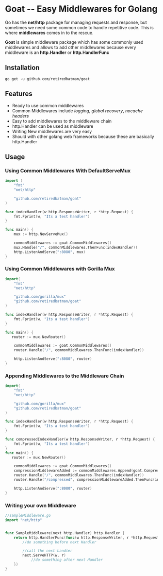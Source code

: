 # Goat -- Easy Middlewares for Golang

Go has the **net/http** package for managing requests and response,
but sometimes we need some common code to handle repetitive code.
This is where **middlewares** comes in to the rescue.

**Goat** is simple middleware package which has some commonly used middlewares
and allows to add other middlewares because every middleware is an **http.Handler** or **http.HandlerFunc**

## Installation

```
go get -u github.com/retiredbatman/goat
```

## Features
  * Ready to use common middlewares 
  * Common Middlewares include *logging*, *global recovery*, *nocache headers* 
  * Easy to add middlewares to the middleware chain
  * http.Handler can be used as middleware
  * Writing New middlewares are very easy
  * Should with other golang web frameworks because these are basically http.Handler

## Usage

### Using Common Middlewares With DefaultServeMux

```go
import (
    "fmt"
    "net/http"

    "github.com/retiredbatman/goat"
)

func indexHandler(w http.ResponseWriter, r *http.Request) {
    fmt.Fprint(w, "Its a test handler")
}

func main() {
    mux := http.NewServeMux()

    commonMiddlewares := goat.CommonMiddlewares()
    mux.Handle("/", commonMiddlewares.ThenFunc(indexHandler))
    http.ListenAndServe(":8080", mux)
}
```


### Using Common Middlewares with Gorilla Mux

```go
import(
    "fmt"
    "net/http"

    "github.com/gorilla/mux"
    "github.com/retiredbatman/goat"
)

func indexHandler(w http.ResponseWriter, r *http.Request) {
    fmt.Fprint(w, "Its a test handler")
}

func main() {
   router := mux.NewRouter()

    commonMiddlewares := goat.CommonMiddlewares()
    router.Handle("/", commonMiddlewares.ThenFunc(indexHandler))

    http.ListenAndServe(":8080", router)
}
```


### Appending Middlewares to the Middleware Chain

```go
import(
    "fmt"
    "net/http"

    "github.com/gorilla/mux"
    "github.com/retiredbatman/goat"
)

func indexHandler(w http.ResponseWriter, r *http.Request) {
    fmt.Fprint(w, "Its a test handler")
}

func compressedIndexHandler(w http.ResponseWriter, r *http.Request) {
    fmt.Fprint(w, "Its a test handler")
}
func main() {
   router := mux.NewRouter()

    commonMiddlewares := goat.CommonMiddlewares()
    compressionMiddlewareAdded := commonMiddlewares.Append(goat.Compression)
    router.Handle("/", commonMiddlewares.ThenFunc(indexHandler))
    router.Handle("/compressed", compressionMiddlewareAdded.ThenFunc(indexHandler))

    http.ListenAndServe(":8080", router)
}
```

### Writing your own Middleware

```go
//sampleMiddleware.go
import "net/http"


func SampleMiddleware(next http.Handler) http.Handler {
	return http.HandlerFunc(func(w http.ResponseWriter, r *http.Request) {
	    //do something before next Handler

	    //call the next handler
	    next.ServeHTTP(w, r)
            //do something after next Handler
	})
}
```

